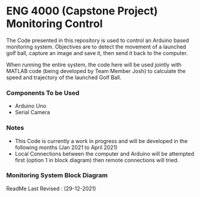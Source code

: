 # ENG 4000 (Capstone Project) Monitoring Control 

The Code presented in this repository is used to control an Arduino based monitoring system. Objectives are to detect the movement of a launched golf ball, capture an image and save it, then send it back to the computer.


When running the entire system, the code here will be used jointly with MATLAB code (being developed by Team Member Josh) to calculate the speed and trajectory of the launched Golf Ball. 

### Components To be Used
- Arduino Uno
- Serial Camera

### Notes
- This Code is currently a work in progress and will be developed in the following months (Jan 2021 to April 2021)
- Local Connections between the computer and Arduino will be attempted first (option 1 in block diagram) then remote connections will tried.




### Monitoring System Block Diagram



ReadMe Last Revised : (29-12-2021)
